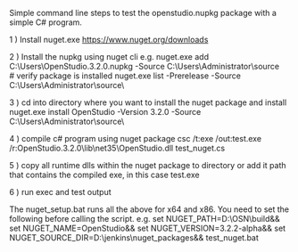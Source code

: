 Simple command line steps to test the openstudio.nupkg package with a simple C# program. 

1 ) Install nuget.exe 
     https://www.nuget.org/downloads

2 ) Install the nupkg using nuget cli
    e.g.
    nuget.exe add C:\Users\OpenStudio.3.2.0.nupkg -Source C:\Users\Administrator\source\
    # verify package is installed 
    nuget.exe list -Prerelease -Source C:\Users\Administrator\source\

3 ) cd into directory where you want to install the nuget package and install
    nuget.exe install OpenStudio -Version 3.2.0 -Source C:\Users\Administrator\source\

4 ) compile c# program using nuget package
    csc /t:exe /out:test.exe  /r:OpenStudio.3.2.0\lib\net35\OpenStudio.dll   test_nuget.cs

5 ) copy all runtime dlls within the nuget package to directory or add it path that contains the compiled exe, in this case test.exe

6 ) run exec and test output


The nuget_setup.bat runs all the above for x64 and x86. You need to set the following before calling the script. 
e.g.
set NUGET_PATH=D:\OSN\build&& set NUGET_NAME=OpenStudio&&  set NUGET_VERSION=3.2.2-alpha&& set NUGET_SOURCE_DIR=D:\jenkins\nuget_packages&& test_nuget.bat




